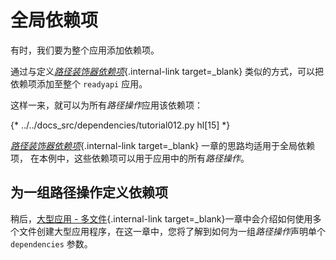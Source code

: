 # 全局依赖项

有时，我们要为整个应用添加依赖项。

通过与定义[*路径装饰器依赖项*](dependencies-in-path-operation-decorators.md){.internal-link target=_blank} 类似的方式，可以把依赖项添加至整个 `readyapi` 应用。

这样一来，就可以为所有*路径操作*应用该依赖项：

{* ../../docs_src/dependencies/tutorial012.py hl[15] *}

[*路径装饰器依赖项*](dependencies-in-path-operation-decorators.md){.internal-link target=_blank} 一章的思路均适用于全局依赖项， 在本例中，这些依赖项可以用于应用中的所有*路径操作*。

## 为一组路径操作定义依赖项

稍后，[大型应用 - 多文件](../../tutorial/bigger-applications.md){.internal-link target=_blank}一章中会介绍如何使用多个文件创建大型应用程序，在这一章中，您将了解到如何为一组*路径操作*声明单个 `dependencies` 参数。
